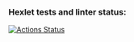 ### Hexlet tests and linter status:
[![Actions Status](https://github.com/nail685/ansible-deploy-project-76/actions/workflows/hexlet-check.yml/badge.svg)](https://github.com/nail685/ansible-deploy-project-76/actions)